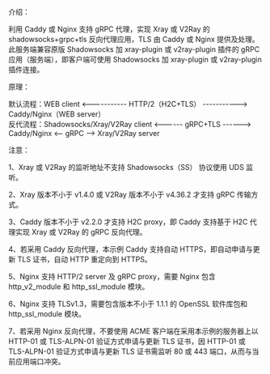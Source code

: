 介绍：

利用 Caddy 或 Nginx 支持 gRPC 代理，实现 Xray 或 V2Ray 的 shadowsocks+grpc+tls 反向代理应用，TLS 由 Caddy 或 Nginx 提供及处理。此服务端兼容原版 Shadowsocks 加 xray-plugin 或 v2ray-plugin 插件的 gRPC 应用（服务端），即客户端可使用 Shadowsocks 加 xray-plugin 或 v2ray-plugin 插件连接。

原理：

默认流程：WEB client <----------- HTTP/2（H2C+TLS） -----------> Caddy/Nginx（WEB server）  
反代流程：Shadowsocks/Xray/V2Ray client <------ gRPC+TLS ------> Caddy/Nginx <-- gRPC --> Xray/V2Ray server

注意：

1、Xray 或 V2Ray 的监听地址不支持 Shadowsocks（SS） 协议使用 UDS 监听。

2、Xray 版本不小于 v1.4.0 或 V2Ray 版本不小于 v4.36.2 才支持 gRPC 传输方式。

3、Caddy 版本不小于 v2.2.0 才支持 H2C proxy，即 Caddy 支持基于 H2C 代理实现 Xray 或 V2Ray 的 gRPC 反向代理。

4、若采用 Caddy 反向代理，本示例 Caddy 支持自动 HTTPS，即自动申请与更新 TLS 证书，自动 HTTP 重定向到 HTTPS。

5、Nginx 支持 HTTP/2 server 及 gRPC proxy，需要 Nginx 包含 http_v2_module 和 http_ssl_module 模块。

6、Nginx 支持 TLSv1.3，需要包含版本不小于 1.1.1 的 OpenSSL 软件库包和 http_ssl_module 模块。

7、若采用 Nginx 反向代理，不要使用 ACME 客户端在采用本示例的服务器上以 HTTP-01 或 TLS-ALPN-01 验证方式申请与更新 TLS 证书，因 HTTP-01 或 TLS-ALPN-01 验证方式申请与更新 TLS 证书需监听 80 或 443 端口，从而与当前应用端口冲突。
